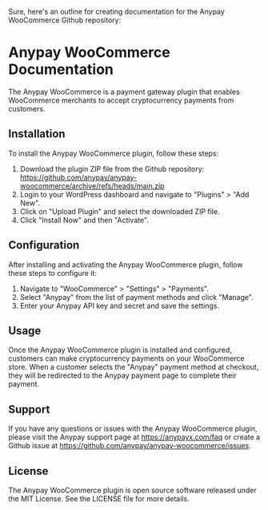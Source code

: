 Sure, here's an outline for creating documentation for the Anypay WooCommerce Github repository:

# Anypay WooCommerce Documentation

The Anypay WooCommerce is a payment gateway plugin that enables WooCommerce merchants to accept cryptocurrency payments from customers.

## Installation

To install the Anypay WooCommerce plugin, follow these steps:

1. Download the plugin ZIP file from the Github repository: https://github.com/anypay/anypay-woocommerce/archive/refs/heads/main.zip
2. Login to your WordPress dashboard and navigate to "Plugins" > "Add New".
3. Click on "Upload Plugin" and select the downloaded ZIP file.
4. Click "Install Now" and then "Activate".

## Configuration

After installing and activating the Anypay WooCommerce plugin, follow these steps to configure it:

1. Navigate to "WooCommerce" > "Settings" > "Payments".
2. Select "Anypay" from the list of payment methods and click "Manage".
3. Enter your Anypay API key and secret and save the settings.

## Usage

Once the Anypay WooCommerce plugin is installed and configured, customers can make cryptocurrency payments on your WooCommerce store. When a customer selects the "Anypay" payment method at checkout, they will be redirected to the Anypay payment page to complete their payment.

## Support

If you have any questions or issues with the Anypay WooCommerce plugin, please visit the Anypay support page at https://anypayx.com/faq or create a Github issue at https://github.com/anypay/anypay-woocommerce/issues.

## License

The Anypay WooCommerce plugin is open source software released under the MIT License. See the LICENSE file for more details.